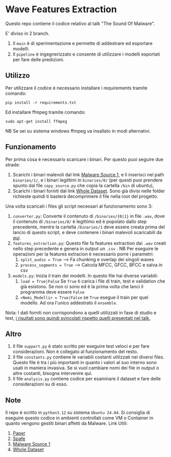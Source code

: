 # Wave Features Extraction
Questo repo contiene il codice relativo al talk "The Sound Of Malware".

E' diviso in 2 branch. 
1. Il `main` è di sperimentazione e permette di addestrare ed esportare modelli.
2. Il `pipeline` è ingegnerizzato e consente di utilizzare i modelli esportati per fare delle predizioni.

## Utilizzo
Per utilizzare il codice è necessario installare i requirements tramite comando:
```
pip install -r requirements.txt
```
Ed installare ffmpeg tramite comando:
```
sudo apt-get install ffmpeg
```
NB Se sei su sistema windows ffmpeg va insallato in modi alternativi.

## Funzionamento
Per prima cosa è necessario scaricare i binari. Per questo puoi seguire due strade:
1. Scarichi i binari malevoli dal link [Malware Source 1](https://github.com/MalwareSamples/Linux-Malware-Samples), e li inserisci nel path
`binaries/1/`, e i binari legittimi in `binaries/0/` (per questi puoi prendere spunto dal file `copy_source.py` che copia la cartella `/bin` di ubuntu),
2. Scarichi i binari forniti dal link [Whole Dataset](https://mega.nz/file/alNw0aCa#sg8x5pmCgeDyoT0BvXURL45-2GoYX86ILhKglx1Yi2w). Sono già divisi nelle folder 
richieste quindi ti basterà decomprimere il file nella root del progetto.

Una volta scaricati i files gli script necessari al funzionamento sono 3:
1. `converter.py`: Converte il contenuto di `/binaries/{0|1}` in file `.wav`, dove il contenuto di `/binaries/0/` è legittimo ed
è popolato dallo step precedente, mentre la cartella `/binaries/1` deve essere creata prima del lancio di questo script, e deve contenere i 
binari malevoli scaricabili da [qui](https://github.com/MalwareSamples/Linux-Malware-Samples).
2. `features_extraction.py`: Questo file fa features extraction dai `.wav` creati nello step precedente
e genera in output un `.csv` . NB Per eseguire le operazioni per la features extracion è necessario porre i parametri: 
   1. `split_audio = True` --> Fa chunking e overlap dei singoli waves 
   2. `process_segments = True` --> Calcola MFCC, GFCC, BFCC e salva in csv
3. `models.py`: Inizia il train dei modelli. In questo file hai diverse variabili:
   1. `load = True|False` Se `True` ti carica i file di train, test e validation che già esistono. Se non ci sono ed è la prima volta che lanci il programma deve essere `False`
   2. `<Nomi_Modelli> = True|False` se `True` esegue il train per quel modello. Ad ora l'unico addestrato il `ensemble`.

Nota: I dati forniti non corrispondono a quelli utilizzati in fase di studio e test, <u>i risultati sono quindi svincolati rispetto quelli presentati nel talk.</u>
## Altro

1. Il file `support.py` è stato scritto per eseguire test veloci e per fare considerazioni. Non è 
collegato al funzionamento del resto.
2. Il file `constants.py` contiene le variabili costanti utilizzati nei diversi files.
Questo file è tra i più importanti in quanto i valori al suo interno sono usati in maniera invasiva. Se si vuol cambiare
nomi dei file in output o altre costanti, bisogna intervenire qui.
3. Il file `analysis.py` contiene codice per esaminare il dataset e fare delle considerazioni su di esso.

## Note
Il repo è scritto in `python3.12` su sistema `Ubuntu 24.04`.
Si consiglia di eseguire questo codice in ambienti controllati come VM o Container
in quanto vengono gestiti binari affetti da Malware.
Link Utili:
1. [Paper](https://www.sciencedirect.com/science/article/abs/pii/S016740482300192X)
2. [Spafe](https://github.com/SuperKogito/spafe)
3. [Malware Source 1](https://github.com/MalwareSamples/Linux-Malware-Samples)
4. [Whole Dataset](https://mega.nz/file/alNw0aCa#sg8x5pmCgeDyoT0BvXURL45-2GoYX86ILhKglx1Yi2w)